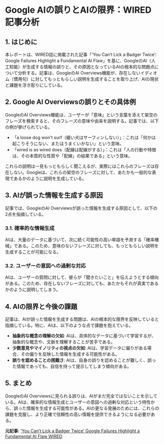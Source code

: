 # Google AIの誤りとAIの限界：WIRED記事分析

## 1. はじめに

本レポートは、WIRED誌に掲載された記事「‘You Can’t Lick a Badger Twice’: Google Failures Highlight a Fundamental AI Flaw」を基に、GoogleのAI（人工知能）が生成する情報の誤りと、その原因となっているAIの根本的な問題点について分析する。記事は、GoogleのAI Overviews機能が、存在しないイディオム（慣用句）に対してもっともらしい説明を生成することを取り上げ、AIの現状と課題を浮き彫りにしている。

## 2. Google AI Overviewsの誤りとその具体例

GoogleのAI Overviews機能は、ユーザーが「意味」という言葉を添えて架空のフレーズを検索すると、そのフレーズの意味や由来を説明する。記事では、以下の例が挙げられている。

* 「a loose dog won't surf（緩い犬はサーフィンしない）」：これは「何かは起こりそうにない、またはうまくいかない」という意味。
* 「wired is as wired does（配線は配線がする）」：これは「人の行動や特徴は、その本質的な性質や「配線」の結果である」という意味。

これらの説明は一見もっともらしく聞こえるが、実際にはこれらのフレーズは存在しない。Googleは、これらの架空のフレーズに対して、あたかも一般的な表現であるかのように説明を生成している。

## 3. AIが誤った情報を生成する原因

記事では、GoogleのAI Overviewsが誤った情報を生成する原因として、以下の2点を指摘している。

### 3.1. 確率的な情報生成

AIは、大量のデータに基づいて、次に続く可能性の高い単語を予測する「確率機械」である。このため、意味のないフレーズに対しても、もっともらしい説明を生成することが可能になる。

### 3.2. ユーザーの意図への過剰な対応

AIは、ユーザーの質問に対して、彼らが「聞きたいこと」を伝えようとする傾向がある。このため、存在しないフレーズに対しても、あたかもそれが真実であるかのように説明してしまう。

## 4. AIの限界と今後の課題

記事は、AIが誤った情報を生成する問題は、AIの根本的な限界を反映していると指摘している。特に、AIは、以下のような点で課題を抱えている。

* **抽象的な概念の理解の欠如**: AIは、具体的なデータに基づいて学習するが、抽象的な概念や、文脈を理解することが苦手である。
* **少数意見やマイノリティの視点の欠如**: AIは、学習データに偏りがある場合、その偏りを反映した情報を生成する可能性がある。
* **誤りを認めることの困難さ**: AIは、自身の誤りを認めることが難しく、誤った情報であっても、自信を持って提示してしまう傾向がある。

## 5. まとめ

GoogleのAI Overviewsに見られる誤りは、AIがまだ完全ではないことを示している。AIは、確率的な情報生成とユーザーの意図への過剰な対応という特性から、誤った情報を生成する可能性がある。AIの更なる発展のためには、これらの課題を克服し、より正確で信頼性の高い情報を提供できるようになる必要がある。



**元記事:** [‘You Can’t Lick a Badger Twice’ Google Failures Highlight a Fundamental AI Flaw WIRED](https://www.wired.com/story/google-ai-overviews-meaning/)